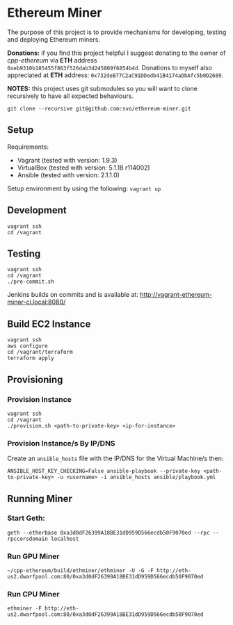 # Ethereum Miner

The purpose of this project is to provide mechanisms for developing, testing and deploying Ethereum miners.

__Donations:__ if you find this project helpful I suggest donating to the owner of _cpp-ethereum_ via __ETH__ address `0xeb9310b185455f863f526dab3d245809f6854b4d`. Donations to myself also appreciated at __ETH__ address: `0x732deB77C2aC91DDedb41B4174aDbAfc5b0D2689`.


__NOTES:__ this project uses git submodules so you will want to clone recursively to have all expected behaviours.

```
git clone --recursive git@github.com:svo/ethereum-miner.git
```

## Setup

Requirements:
- Vagrant (tested with version: 1.9.3)
- VirtualBox (tested with version: 5.1.18 r114002)
- Ansible (tested with version: 2.1.1.0)

Setup environment by using the following: `vagrant up`

## Development

```
vagrant ssh
cd /vagrant
```

## Testing

```
vagrant ssh
cd /vagrant
./pre-commit.sh
```

Jenkins builds on commits and is available at: http://vagrant-ethereum-miner-ci.local:8080/

## Build EC2 Instance

```
vagrant ssh
aws configure
cd /vagrant/terraform
terraform apply
```

## Provisioning

### Provision Instance

```
vagrant ssh
cd /vagrant
./provision.sh <path-to-private-key> <ip-for-instance>
```

### Provision Instance/s By IP/DNS

Create an `ansible_hosts` file with the IP/DNS for the Virtual Machine/s then:

```
ANSIBLE_HOST_KEY_CHECKING=False ansible-playbook --private-key <path-to-private-key> -u <username> -i ansible_hosts ansible/playbook.yml
```

## Running Miner

### Start Geth:

```
geth --etherbase 0xa3d0dF26399A18BE31dD959D566ecdb50F9070ed --rpc --rpccorsdomain localhost
```

### Run GPU Miner

```
~/cpp-ethereum/build/ethminer/ethminer -U -G -F http://eth-us2.dwarfpool.com:80/0xa3d0dF26399A18BE31dD959D566ecdb50F9070ed
```

### Run CPU Miner

```
ethminer -F http://eth-us2.dwarfpool.com:80/0xa3d0dF26399A18BE31dD959D566ecdb50F9070ed
```
